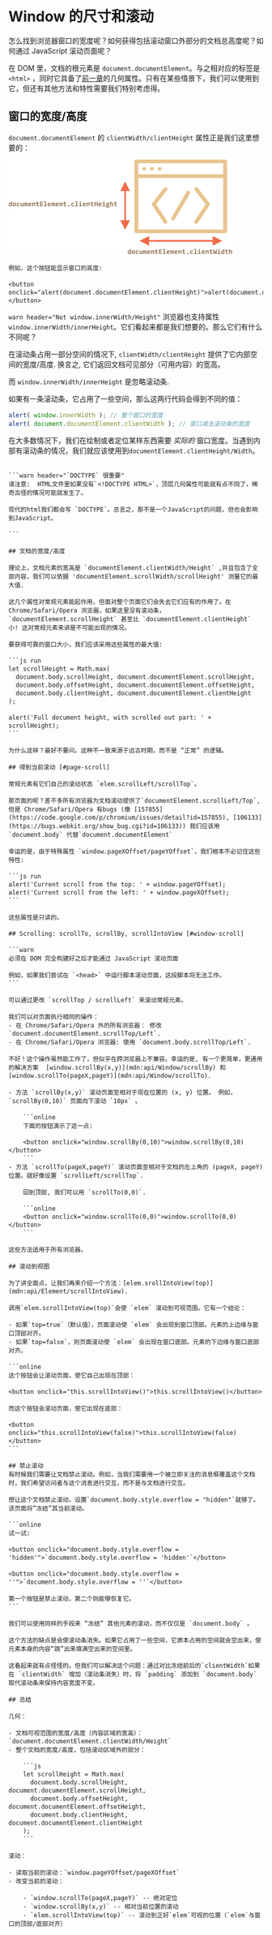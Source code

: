 # Window 的尺寸和滚动

怎么找到浏览器窗口的宽度呢？如何获得包括滚动窗口外部分的文档总高度呢？如何通过 JavaScript 滚动页面呢？

在 DOM 里，文档的根元素是 `document.documentElement`。与之相对应的标签是 `<html>` ，同时它具备了[前一章](info:size-and-scroll)的几何属性。只有在某些情景下，我们可以使用到它，但还有其他方法和特性需要我们特别考虑得。

## 窗口的宽度/高度

`document.documentElement` 的 `clientWidth/clientHeight` 属性正是我们这里想要的：

![](document-client-width-height.png)

```online
例如，这个按钮能显示窗口的高度:

<button onclick="alert(document.documentElement.clientHeight)">alert(document.documentElement.clientHeight)</button>
```

`warn header="Not window.innerWidth/Height"`
浏览器也支持属性`window.innerWidth/innerHeight`。它们看起来都是我们想要的。那么它们有什么不同呢？

在滚动条占用一部分空间的情况下, `clientWidth/clientHeight` 提供了它内部空间的宽度/高度. 换言之, 它们返回文档可见部分（可用内容）的宽高。

而 `window.innerWidth/innerHeight` 是忽略滚动条.

如果有一条滚动条，它占用了一些空间，那么这两行代码会得到不同的值：
```js run
alert( window.innerWidth ); // 整个窗口的宽度
alert( document.documentElement.clientWidth ); // 窗口减去滚动条的宽度
```

在大多数情况下，我们在绘制或者定位某样东西需要 *实际的* 窗口宽度。当遇到内部有滚动条的情况，我们就应该使用到`documentElement.clientHeight/Width`。
````

```warn header="`DOCTYPE` 很重要"
请注意:  HTML文件里如果没有`<!DOCTYPE HTML>`，顶层几何属性可能就有点不同了，稀奇古怪的情况可能就发生了。

现代的html我们都会写 `DOCTYPE`。总言之，那不是一个JavaScript的问题，但也会影响到JavaScript。

```

## 文档的宽度/高度

理论上，文档元素的宽高是 `documentElement.clientWidth/Height` ,并且包含了全部内容，我们可以依据 'documentElement.scrollWidth/scrollHeight' 测量它的最大值.

这几个属性对常规元素能起作用，但面对整个页面它们会失去它们应有的作用了。在 Chrome/Safari/Opera 浏览器，如果这里没有滚动条，`documentElement.scrollHeight` 甚至比 `documentElement.clientHeight` 小! 这对常规元素来讲是不可能出现的情况。

要获得可靠的窗口大小，我们应该采用这些属性的最大值:

```js run
let scrollHeight = Math.max(
  document.body.scrollHeight, document.documentElement.scrollHeight,
  document.body.offsetHeight, document.documentElement.offsetHeight,
  document.body.clientHeight, document.documentElement.clientHeight
);

alert('Full document height, with scrolled out part: ' + scrollHeight);
```

为什么这样？最好不要问。这种不一致来源于远古时期，而不是 “正常” 的逻辑。

## 得到当前滚动 [#page-scroll]

常规元素有它们自己的滚动状态 `elem.scrollLeft/scrollTop`。

那页面的呢？差不多所有浏览器为文档滚动提供了`documentElement.scrollLeft/Top`, 但是 Chrome/Safari/Opera 有bugs (像 [157855](https://code.google.com/p/chromium/issues/detail?id=157855), [106133](https://bugs.webkit.org/show_bug.cgi?id=106133)) 我们应该用`document.body` 代替`document.documentElement` 

幸运的是，由于特殊属性 `window.pageXOffset/pageYOffset`，我们根本不必记住这些特性:

```js run
alert('Current scroll from the top: ' + window.pageYOffset);
alert('Current scroll from the left: ' + window.pageXOffset);
```

这些属性是只读的。

## Scrolling: scrollTo, scrollBy, scrollIntoView [#window-scroll]

```warn
必须在 DOM 完全构建好之后才能通过 JavaScript 滚动页面

例如，如果我们尝试在 `<head>` 中运行脚本滚动页面，这段脚本将无法工作。
```

可以通过更改 `scrollTop / scrollLeft` 来滚动常规元素。

我们可以对页面执行相同的操作：
- 在 Chrome/Safari/Opera 外的所有浏览器： 修改  `document.documentElement.scrollTop/Left`.
- 在 Chrome/Safari/Opera 浏览器: 使用 `document.body.scrollTop/Left`.

不好！这个操作虽然能工作了，但似乎在跨浏览器上不兼容。幸运的是, 有一个更简单，更通用的解决方案  [window.scrollBy(x,y)](mdn:api/Window/scrollBy) 和 [window.scrollTo(pageX,pageY)](mdn:api/Window/scrollTo).

- 方法 `scrollBy(x,y)` 滚动页面至相对于现在位置的 (x, y) 位置。 例如， `scrollBy(0,10)` 页面向下滚动 `10px` 。

    ```online
    下面的按钮演示了这一点:

    <button onclick="window.scrollBy(0,10)">window.scrollBy(0,10)</button>
    ```
- 方法 `scrollTo(pageX,pageY)` 滚动页面至相对于文档的左上角的 (pageX, pageY) 位置。就好像设置 `scrollLeft/scrollTop`.

    回到顶部, 我们可以用 `scrollTo(0,0)`.

    ```online
    <button onclick="window.scrollTo(0,0)">window.scrollTo(0,0)</button>
    ```

这些方法适用于所有浏览器。

## 滚动到视图

为了讲全面点，让我们再来介绍一个方法：[elem.srollIntoView(top)](mdn:api/Element/scrollIntoView).

调用`elem.scrollIntoView(top)`会使 `elem` 滚动到可视范围。它有一个结论：

- 如果`top=true`（默认值），页面滚动使 `elem` 会出现到窗口顶部。元素的上边缘与窗口顶部对齐。
- 如果`top=false`，则页面滚动使 `elem` 会出现在窗口底部。元素的下边缘与窗口底部对齐。

```online
这个按钮会让滚动页面，使它自己出现在顶部：

<button onclick="this.scrollIntoView()">this.scrollIntoView()</button>

而这个按钮会滚动页面，使它出现在底部：

<button onclick="this.scrollIntoView(false)">this.scrollIntoView(false)</button>
```

## 禁止滚动
有时候我们需要让文档禁止滚动。例如，当我们需要用一个被立即关注的消息框覆盖这个文档时，我们希望访问者与这个消息进行交互，而不是与文档进行交互。

想让这个文档禁止滚动，设置`document.body.style.overflow = "hidden"`就够了。该页面将“冻结”其当前滚动。

```online
试一试:

<button onclick="document.body.style.overflow = 'hidden'">`document.body.style.overflow = 'hidden'`</button>

<button onclick="document.body.style.overflow = ''">`document.body.style.overflow = ''`</button>

第一个按钮是禁止滚动，第二个则能够恢复它。
```

我们可以使用同样的手段来 “冻结” 其他元素的滚动，而不仅仅是 `document.body` 。

这个方法的缺点是会使滚动条消失。如果它占用了一些空间，它原本占用的空间就会空出来，使元素本身的内容“跳”出来填满空出来的空间里。

这看起来就有点怪怪的。但我们可以解决这个问题：通过对比冻结前后的`clientWidth`如果在 `clientWidth` 增加（滚动条消失）时，将 `padding` 添加到 `document.body` 取代滚动条来保持内容宽度不变。

## 总结

几何：

- 文档可视范围的宽度/高度（内容区域的宽高）：
`document.documentElement.clientWidth/Height`
- 整个文档的宽度/高度，包括滚动区域外的部分：

    ```js
    let scrollHeight = Math.max(
      document.body.scrollHeight, document.documentElement.scrollHeight,
      document.body.offsetHeight, document.documentElement.offsetHeight,
      document.body.clientHeight, document.documentElement.clientHeight
    );
    ```

滚动：

- 读取当前的滚动：`window.pageYOffset/pageXOffset`
- 改变当前的滚动：

    - `window.scrollTo(pageX,pageY)` -- 绝对定位
    - `window.scrollBy(x,y)` -- 相对当前位置的滚动
    - `elem.scrollIntoView(top)` -- 滚动到正好`elem`可视的位置（`elem`与窗口的顶部/底部对齐）
